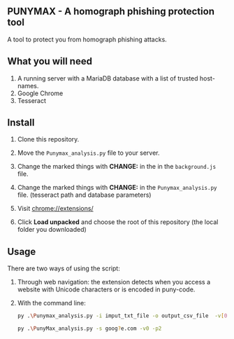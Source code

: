 ## **PUNYMAX** - A homograph phishing protection tool

A tool to protect you from homograph phishing attacks.



## What you will need

1. A running server with a MariaDB database with a list of trusted host-names.
2. Google Chrome
3. Tesseract 

## Install

1. Clone this repository.
2. Move the `Punymax_analysis.py` file to your server. 

2. Change the marked things with **CHANGE:**  in the in the `background.js` file.
3. Change the marked things with **CHANGE:** in the `Punymax_analysis.py` file. (tesseract path and database parameters)
4. Visit [chrome://extensions/](chrome://extensions/)
5. Click **Load unpacked** and choose the root of this repository (the local folder you downloaded)



## Usage

There are two ways of using the script: 

1. Through web navigation: the extension detects when you access a website with Unicode characters or is encoded in puny-code. 

2. With the command line:

   ```Bash
   py .\Punymax_analysis.py -i imput_txt_file -o output_csv_file  -v[0-2] -p[0-6]
   ```

   ```Bash
   py .\PunyMax_analysis.py -s goog?e.com -v0 -p2
   ```

   

